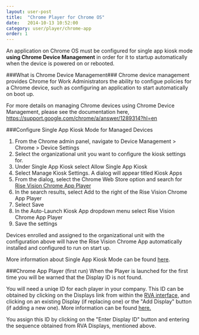 ```yaml
---
layout: user-post
title:  "Chrome Player for Chrome OS"
date:   2014-10-13 10:52:00
category: user/player/chrome-app
order: 1
---
```


An application on Chrome OS must be configured for single app kiosk mode **using Chrome Device Management** in order for it to startup automatically when the device is powered on or rebooted.

###What is Chrome Device Management###
Chrome device management provides Chrome for Work Administrators the ability to configue policies for a Chrome device, such as configuring an application to start automatically on boot up.

For more details on managing Chrome devices using Chrome Device Management, please see the documentation here, https://support.google.com/chrome/a/answer/1289314?hl=en

###Configure Single App Kiosk Mode for Managed Devices 

1. From the Chrome admin panel, navigate to Device Management > Chrome > Device Settings
2. Select the organizational unit you want to configure the kiosk settings for.
3. Under Single App Kiosk select Allow Single App Kiosk
4. Select Manage Kiosk Settings. A dialog will appear titled Kiosk Apps
5. From the dialog, select the Chrome Web Store option and search for [Rise Vision Chrome App Player](https://chrome.google.com/webstore/detail/rise-vision-chrome-app-pl/mfpgpdablffhbfofnhlpgmokokbahooi)
6. In the search results, select Add to the right of the Rise Vision Chrome App Player
7. Select Save
8. In the Auto-Launch Kiosk App dropdown menu select Rise Vision Chrome App Player
9. Save the settings

Devices enrolled and assigned to the organizational unit with the configuration above will have the Rise Vision Chrome App automatically installed and configured to run on start up.

More information about Single App Kiosk Mode can be found [here](https://support.google.com/chromebook/answer/3134673?hl=en).

###Chrome App Player (first run)
When the Player is launched for the first time you will be warned that the Display ID is not found.

You will need a uniqe ID for each player in your company. This ID can be obtained by clicking on the Displays link from within the [RVA interface,](http://rva.risevision.com/) and clicking on an existing Display (if replacing one) or the "Add Display" button (if adding a new one). More information can be found [here.](/#/user/player/register-player)

You assign this ID by clicking on the "Enter Display ID" button and entering the sequence obtained from RVA Displays, mentioned above.